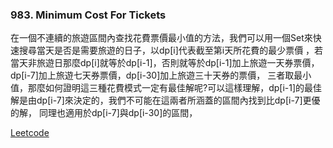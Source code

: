 ### 983. Minimum Cost For Tickets

在一個不連續的旅遊區間內查找花費票價最小值的方法，我們可以用一個Set來快速搜尋當天是否是需要旅遊的日子，以dp[i]代表截至第i天所花費的最少票價
，若當天非旅遊日那麼dp[i]就等於dp[i-1]，否則就等於dp[i-1]加上旅遊一天券票價，dp[i-7]加上旅遊七天券票價，dp[i-30]加上旅遊三十天券的票價，
三者取最小值，那麼如何證明這三種花費模式一定有最佳解呢?可以這樣理解，dp[i-1]的最佳解是由dp[i-7]來決定的，我們不可能在這兩者所涵蓋的區間內找到比dp[i-7]更優的解，
同理也適用於dp[i-7]與dp[i-30]的區間，

[Leetcode](https://leetcode.com/problems/minimum-cost-for-tickets/)
